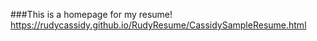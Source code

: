 ###This is a homepage for my resume! https://rudycassidy.github.io/RudyResume/CassidySampleResume.html
